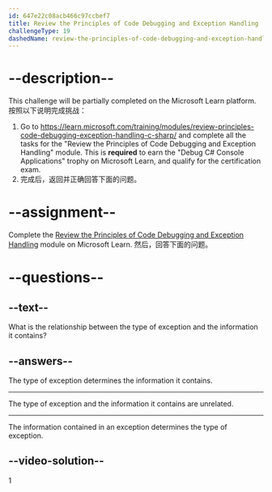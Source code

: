 ```yaml
---
id: 647e22c08acb466c97ccbef7
title: Review the Principles of Code Debugging and Exception Handling
challengeType: 19
dashedName: review-the-principles-of-code-debugging-and-exception-handling
---
```


# --description--

This challenge will be partially completed on the Microsoft Learn platform. 按照以下说明完成挑战：

1. Go to <a href="https://learn.microsoft.com/training/modules/review-principles-code-debugging-exception-handling-c-sharp/" target="_blank" rel="noreferrer">https://learn.microsoft.com/training/modules/review-principles-code-debugging-exception-handling-c-sharp/</a> and complete all the tasks for the "Review the Principles of Code Debugging and Exception Handling" module. This is **required** to earn the "Debug C# Console Applications" trophy on Microsoft Learn, and qualify for the certification exam.
1. 完成后，返回并正确回答下面的问题。

# --assignment--

Complete the <a href="https://learn.microsoft.com/training/modules/review-principles-code-debugging-exception-handling-c-sharp/" target="_blank" rel="noreferrer">Review the Principles of Code Debugging and Exception Handling</a> module on Microsoft Learn. 然后，回答下面的问题。

# --questions--

## --text--

What is the relationship between the type of exception and the information it contains?

## --answers--

The type of exception determines the information it contains.

---

The type of exception and the information it contains are unrelated.

---

The information contained in an exception determines the type of exception.

## --video-solution--

1
